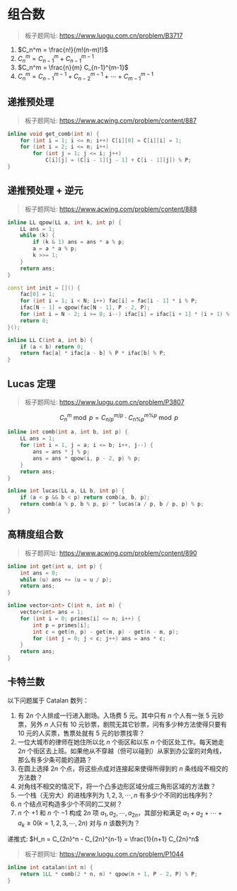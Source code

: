 # 组合数

> 板子题网址: https://www.luogu.com.cn/problem/B3717

1. $C_n^m = \frac{n!}{m!(n-m)!}$
2. $C_n^m = C_{n-1}^m + C_{n-1}^{m-1}$
3. $C_n^m = \frac{n}{m} C_{n-1}^{m-1}$
4. $C_n^m = C_{n-1}^{m-1} + C_{n-2}^{m-1} + \cdots + C_{m-1}^{m-1}$

## 递推预处理

> 板子题网址: https://www.acwing.com/problem/content/887

```cpp
inline void get_comb(int n) {
    for (int i = 1; i <= n; i++) C[i][0] = C[i][i] = 1;
    for (int i = 2; i <= n; i++)
        for (int j = 1; j <= i; j++)
            C[i][j] = (C[i - 1][j - 1] + C[i - 1][j]) % P;
}
```

## 递推预处理 + 逆元

> 板子题网址: https://www.acwing.com/problem/content/888

```cpp
inline LL qpow(LL a, int k, int p) {
    LL ans = 1;
    while (k) {
        if (k & 1) ans = ans * a % p;
        a = a * a % p;
        k >>= 1;
    }
    return ans;
}

const int init = []() {
    fac[0] = 1;
    for (int i = 1; i < N; i++) fac[i] = fac[i - 1] * i % P;
    ifac[N - 1] = qpow(fac[N - 1], P - 2, P);
    for (int i = N - 2; i >= 0; i--) ifac[i] = ifac[i + 1] * (i + 1) % P;
    return 0;
}();

inline LL C(int a, int b) {
    if (a < b) return 0;
    return fac[a] * ifac[a - b] % P * ifac[b] % P;
}
```

## Lucas 定理

> 板子题网址: https://www.luogu.com.cn/problem/P3807

$$
C_n^m \bmod p = C_{n/p}^{m/p} \cdot C_{n\%p}^{m\%p} \bmod p
$$

```cpp
inline int comb(int a, int b, int p) {
    LL ans = 1;
    for (int i = 1, j = a; i <= b; i++, j--) {
        ans = ans * j % p;
        ans = ans * qpow(i, p - 2, p) % p;
    }
    return ans;
}

inline int lucas(LL a, LL b, int p) {
    if (a < p && b < p) return comb(a, b, p);
    return comb(a % p, b % p, p) * lucas(a / p, b / p, p) % p;
}
```

## 高精度组合数

> 板子题网址: https://www.acwing.com/problem/content/890

```cpp
inline int get(int u, int p) {
    int ans = 0;
    while (u) ans += (u = u / p);
    return ans;
}

inline vector<int> C(int n, int m) {
    vector<int> ans = 1;
    for (int i = 0; primes[i] <= n; i++) {
        int p = primes[i];
        int c = get(n, p) - get(m, p) - get(n - m, p);
        for (int j = 0; j < c; j++) ans = ans * c;
    }
    return ans;
}
```

## 卡特兰数

以下问题属于 Catalan 数列：

1.  有 $2n$ 个人排成一行进入剧场。入场费 5 元。其中只有 $n$ 个人有一张 5 元钞票，另外 $n$ 人只有 10 元钞票，剧院无其它钞票，问有多少种方法使得只要有 10 元的人买票，售票处就有 5 元的钞票找零？
2.  一位大城市的律师在她住所以北 $n$ 个街区和以东 $n$ 个街区处工作。每天她走 $2n$ 个街区去上班。如果他从不穿越（但可以碰到）从家到办公室的对角线，那么有多少条可能的道路？
3.  在圆上选择 $2n$ 个点，将这些点成对连接起来使得所得到的 $n$ 条线段不相交的方法数？
4.  对角线不相交的情况下，将一个凸多边形区域分成三角形区域的方法数？
5.  一个栈（无穷大）的进栈序列为 $1,2,3, \cdots ,n$ 有多少个不同的出栈序列？
6.  $n$ 个结点可构造多少个不同的二叉树？
7.  $n$ 个 $+1$ 和 $n$ 个 $-1$ 构成 $2n$ 项 $a_1,a_2, \cdots ,a_{2n}$，其部分和满足 $a_1+a_2+ \cdots +a_k \geq 0(k=1,2,3, \cdots ,2n)$ 对与 $n$ 该数列为？

递推式: $H_n = C_{2n}^n - C_{2n}^{n-1}  = \frac{1}{n+1} C_{2n}^n$

> 板子题网址: https://www.luogu.com.cn/problem/P1044

```cpp
inline int catalan(int n) {
    return 1LL * comb(2 * n, n) * qpow(n + 1, P - 2, P) % P;
}
```
